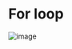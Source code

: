 # For loop
![image](https://user-images.githubusercontent.com/113888939/221510930-c9c1dfa8-4116-40e4-a51d-db0051f9e7d2.png)
